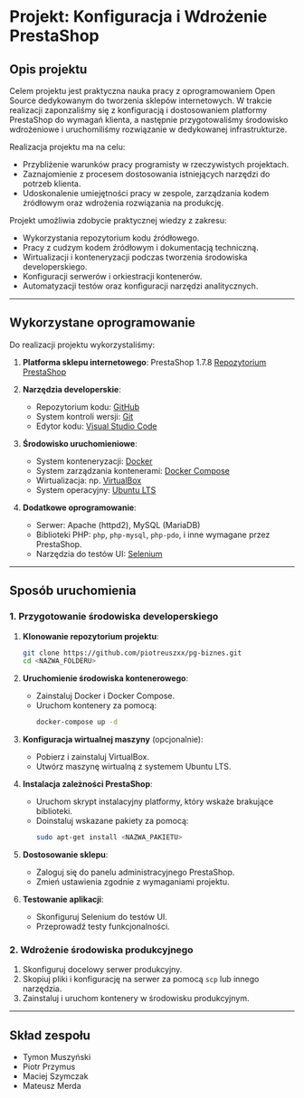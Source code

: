 # Projekt: Konfiguracja i Wdrożenie PrestaShop

## Opis projektu

Celem projektu jest praktyczna nauka pracy z oprogramowaniem Open Source dedykowanym do tworzenia sklepów internetowych. W trakcie realizacji zaponzaliśmy się z konfiguracją i dostosowaniem platformy PrestaShop do wymagań klienta, a następnie przygotowaliśmy środowisko wdrożeniowe i uruchomiliśmy rozwiązanie w dedykowanej infrastrukturze.

Realizacja projektu ma na celu:
- Przybliżenie warunków pracy programisty w rzeczywistych projektach.
- Zaznajomienie z procesem dostosowania istniejących narzędzi do potrzeb klienta.
- Udoskonalenie umiejętności pracy w zespole, zarządzania kodem źródłowym oraz wdrożenia rozwiązania na produkcję.

Projekt umożliwia zdobycie praktycznej wiedzy z zakresu:
- Wykorzystania repozytorium kodu źródłowego.
- Pracy z cudzym kodem źródłowym i dokumentacją techniczną.
- Wirtualizacji i konteneryzacji podczas tworzenia środowiska developerskiego.
- Konfiguracji serwerów i orkiestracji kontenerów.
- Automatyzacji testów oraz konfiguracji narzędzi analitycznych.

---

## Wykorzystane oprogramowanie

Do realizacji projektu wykorzystaliśmy:

1. **Platforma sklepu internetowego**: PrestaShop 1.7.8 [Repozytorium PrestaShop](https://github.com/PrestaShop/PrestaShop/tree/1.7.8.x)

2. **Narzędzia developerskie**:  
   - Repozytorium kodu: [GitHub](https://github.com)
   - System kontroli wersji: [Git](https://git-scm.com)  
   - Edytor kodu: [Visual Studio Code](https://code.visualstudio.com) 

3. **Środowisko uruchomieniowe**:  
   - System konteneryzacji: [Docker](https://docker.com)  
   - System zarządzania kontenerami: [Docker Compose](https://docs.docker.com/compose/)  
   - Wirtualizacja: np. [VirtualBox](https://www.virtualbox.org)  
   - System operacyjny: [Ubuntu LTS](https://ubuntu.com/download/desktop)

4. **Dodatkowe oprogramowanie**:  
   - Serwer: Apache (httpd2), MySQL (MariaDB)
   - Biblioteki PHP: `php`, `php-mysql`, `php-pdo`, i inne wymagane przez PrestaShop.
   - Narzędzia do testów UI: [Selenium](https://www.selenium.dev/documentation/en/)

---

## Sposób uruchomienia

### 1. Przygotowanie środowiska developerskiego

1. **Klonowanie repozytorium projektu**:
   ```bash
   git clone https://github.com/piotreuszxx/pg-biznes.git
   cd <NAZWA_FOLDERU>
   ```

2. **Uruchomienie środowiska kontenerowego**:
   - Zainstaluj Docker i Docker Compose.
   - Uruchom kontenery za pomocą:
     ```bash
     docker-compose up -d
     ```

3. **Konfiguracja wirtualnej maszyny** (opcjonalnie):
   - Pobierz i zainstaluj VirtualBox.
   - Utwórz maszynę wirtualną z systemem Ubuntu LTS.

4. **Instalacja zależności PrestaShop**:
   - Uruchom skrypt instalacyjny platformy, który wskaże brakujące biblioteki.
   - Doinstaluj wskazane pakiety za pomocą:
     ```bash
     sudo apt-get install <NAZWA_PAKIETU>
     ```

5. **Dostosowanie sklepu**:
   - Zaloguj się do panelu administracyjnego PrestaShop.
   - Zmień ustawienia zgodnie z wymaganiami projektu.

6. **Testowanie aplikacji**:
   - Skonfiguruj Selenium do testów UI.
   - Przeprowadź testy funkcjonalności.

### 2. Wdrożenie środowiska produkcyjnego

1. Skonfiguruj docelowy serwer produkcyjny.
2. Skopiuj pliki i konfigurację na serwer za pomocą `scp` lub innego narzędzia.
3. Zainstaluj i uruchom kontenery w środowisku produkcyjnym.

---

## Skład zespołu

- Tymon Muszyński
- Piotr Przymus
- Maciej Szymczak
- Mateusz Merda
